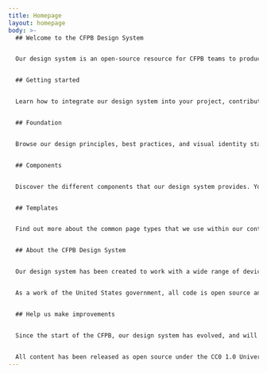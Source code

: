 ```yaml
---
title: Homepage
layout: homepage
body: >-
  ## Welcome to the CFPB Design System


  Our design system is an open-source resource for CFPB teams to produce effective and visually-consistent products that are easy for consumers to access, use, and understand. 


  ## Getting started


  Learn how to integrate our design system into your project, contribute to the code base, and update the documentation. [Get started](https://cfpb.github.io/design-system/getting-started/)


  ## Foundation


  Browse our design principles, best practices, and visual identity standards. Together, they serve as the foundation for our website and our external-facing materials. [View our foundation](https://cfpb.github.io/design-system/foundation/)


  ## Components


  Discover the different components that our design system provides. You'll find design specs, code snippets, as well as usage, accessibility, and implementation guidance. [Browse our components](https://cfpb.github.io/design-system/components/)


  ## Templates


  Find out more about the common page types that we use within our content management system, which are documented for easy reference. [Review our templates](https://cfpb.github.io/design-system/templates/)


  ## About the CFPB Design System


  Our design system has been created to work with a wide range of devices and browsers. Following a modern, mobile first responsive approach, sites built with our Design System easily adapt to a wide range of screen sizes, all while carefully following accessibility best practices. 


  As a work of the United States government, all code is open source and in the public domain. We encourage you to use this framework in your own projects and to contribute back.


  ## Help us make improvements


  Since the start of the CFPB, our design system has evolved, and will continue to evolve, as we learn what works best for the CFPB and the people we serve. Our design system is open for the public, which allows you to help us make improvements by [filing an issue](https://github.com/cfpb/design-system/issues?milestone=&page=1&state=open) or [submitting a pull request](https://github.com/cfpb/design-system/pulls) on GitHub. Not on GitHub? Email us your suggestions at [tech@consumerfinance.gov](tech@consumerfinance.gov).


  All content has been released as open source under the CC0 1.0 Universal Public Domain Dedication, and we’d love for other agencies, developers, or groups to adapt it for their own use.
---
```

